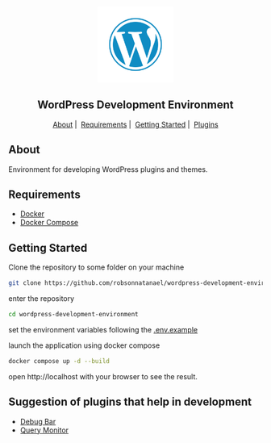 <div align="center">
  <img src=".github/images/logo-wordpress.webp" width="150">
  <h2>
    WordPress Development Environment
  </h2>
  <p>
    <a href="#about">About</a>&#xa0;|&#xa0;
    <a href="#requirements">Requirements</a>&#xa0;|&#xa0;
    <a href="#getting-started">Getting Started</a>&#xa0;|&#xa0;
    <a href="#suggestion-of-plugins-that-help-in-development">Plugins</a>
  </p>
</div>

## About

Environment for developing WordPress plugins and themes.

## Requirements

- [Docker](https://www.docker.com/)
- [Docker Compose](https://docs.docker.com/compose/)

## Getting Started

Clone the repository to some folder on your machine

```bash
git clone https://github.com/robsonnatanael/wordpress-development-environment
```

enter the repository

```bash
cd wordpress-development-environment
```

set the environment variables following the [.env.example](.env.example)

launch the application using docker compose

```bash
docker compose up -d --build
```

open http://localhost with your browser to see the result.

## Suggestion of plugins that help in development

- [Debug Bar](https://wordpress.org/plugins/debug-bar/)
- [Query Monitor](https://br.wordpress.org/plugins/query-monitor/)
